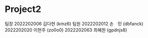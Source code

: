 # Project2
팀장
2022202006 김다현 (kmz6)
팀원
2022202012 손ㅤ민 (dbfanck)
2022202020 이현주 (zo0o0)
2022202063 최혜원 (gpdnjs8)
